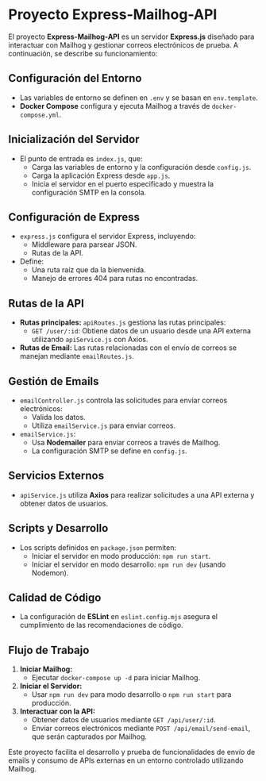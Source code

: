 
# Proyecto Express-Mailhog-API

El proyecto **Express-Mailhog-API** es un servidor **Express.js** diseñado para interactuar con Mailhog y gestionar correos electrónicos de prueba. A continuación, se describe su funcionamiento:

## Configuración del Entorno

- Las variables de entorno se definen en `.env` y se basan en `env.template`.
- **Docker Compose** configura y ejecuta Mailhog a través de `docker-compose.yml`.

## Inicialización del Servidor

- El punto de entrada es `index.js`, que:
  - Carga las variables de entorno y la configuración desde `config.js`.
  - Carga la aplicación Express desde `app.js`.
  - Inicia el servidor en el puerto especificado y muestra la configuración SMTP en la consola.

## Configuración de Express

- `express.js` configura el servidor Express, incluyendo:
  - Middleware para parsear JSON.
  - Rutas de la API.
- Define:
  - Una ruta raíz que da la bienvenida.
  - Manejo de errores 404 para rutas no encontradas.

## Rutas de la API

- **Rutas principales:** `apiRoutes.js` gestiona las rutas principales:
  - `GET /user/:id`: Obtiene datos de un usuario desde una API externa utilizando `apiService.js` con Axios.
- **Rutas de Email:** Las rutas relacionadas con el envío de correos se manejan mediante `emailRoutes.js`.

## Gestión de Emails

- `emailController.js` controla las solicitudes para enviar correos electrónicos:
  - Valida los datos.
  - Utiliza `emailService.js` para enviar correos.
- `emailService.js`:
  - Usa **Nodemailer** para enviar correos a través de Mailhog.
  - La configuración SMTP se define en `config.js`.

## Servicios Externos

- `apiService.js` utiliza **Axios** para realizar solicitudes a una API externa y obtener datos de usuarios.

## Scripts y Desarrollo

- Los scripts definidos en `package.json` permiten:
  - Iniciar el servidor en modo producción: `npm run start`.
  - Iniciar el servidor en modo desarrollo: `npm run dev` (usando Nodemon).

## Calidad de Código

- La configuración de **ESLint** en `eslint.config.mjs` asegura el cumplimiento de las recomendaciones de código.

## Flujo de Trabajo

1. **Iniciar Mailhog:**
   - Ejecutar `docker-compose up -d` para iniciar Mailhog.
2. **Iniciar el Servidor:**
   - Usar `npm run dev` para modo desarrollo o `npm run start` para producción.
3. **Interactuar con la API:**
   - Obtener datos de usuarios mediante `GET /api/user/:id`.
   - Enviar correos electrónicos mediante `POST /api/email/send-email`, que serán capturados por Mailhog.

Este proyecto facilita el desarrollo y prueba de funcionalidades de envío de emails y consumo de APIs externas en un entorno controlado utilizando Mailhog.